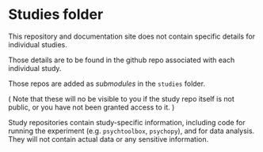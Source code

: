 # Studies folder 

This repository and documentation site does not contain specific details for individual studies. 

Those details are to be found in the github repo associated with each individual study. 

Those repos are added as *submodules* in the `studies` folder. 

( Note that these will no be visible to you if the study repo itself is not public, or you have not been granted access to it. )

Study repositories contain study-specific information, including code for running the experiment (e.g. `psychtoolbox`, `psychopy`), and for data analysis. They will not contain actual data or any sensitive information. 
